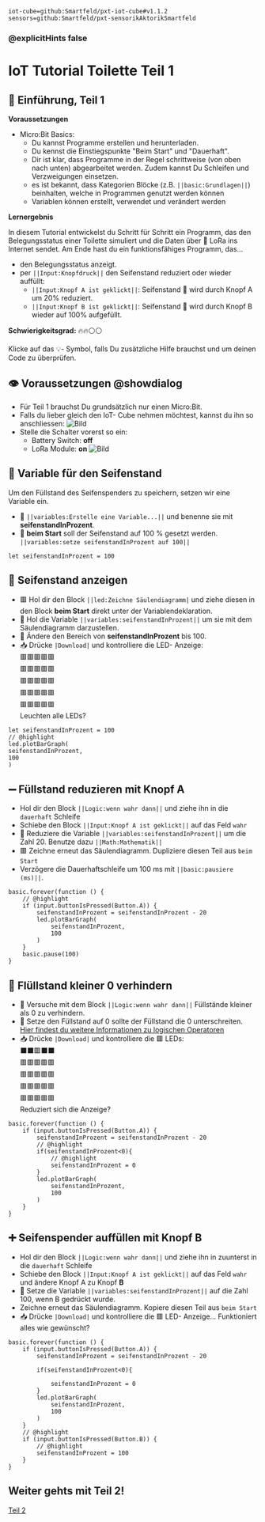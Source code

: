 ```package
iot-cube=github:Smartfeld/pxt-iot-cube#v1.1.2
sensors=github:Smartfeld/pxt-sensorikAktorikSmartfeld
```
### @explicitHints false

# IoT Tutorial Toilette Teil 1


## 📗 Einführung,  Teil 1

**Voraussetzungen**
* Micro:Bit Basics: 
    * Du kannst Programme erstellen und herunterladen.
    * Du kennst die Einstiegspunkte "Beim Start" und "Dauerhaft".
    * Dir ist klar, dass Programme in der Regel schrittweise (von oben nach unten) abgearbeitet werden.
    Zudem kannst Du Schleifen und Verzweigungen einsetzen.
    * es ist bekannt, dass Kategorien Blöcke (z.B. ``||basic:Grundlagen||``) beinhalten, welche in Programmen genutzt werden können
    * Variablen können erstellt, verwendet und verändert werden

**Lernergebnis**

In diesem Tutorial entwickelst du Schritt für Schritt ein Programm, das den Belegungsstatus einer Toilette 
simuliert und die Daten über 🛜 LoRa ins Internet sendet. Am Ende hast 
du ein funktionsfähiges Programm, das...

* den Belegungsstatus anzeigt.
* per ``||Input:Knopfdruck||`` den Seifenstand reduziert oder wieder auffüllt:
    * ``||Input:Knopf A ist geklickt||``: Seifenstand 🧼 wird durch Knopf A um 20% reduziert.
    * ``||Input:Knopf B ist geklickt||``: Seifenstand 🧼 wird durch Knopf B wieder auf 100% aufgefüllt.

**Schwierigkeitsgrad:** 🔥🔥⚪⚪

Klicke auf das 💡- Symbol, falls Du zusätzliche Hilfe brauchst und um deinen Code zu überprüfen.

## 👁️ Voraussetzungen @showdialog
* Für Teil 1 brauchst Du grundsätzlich nur einen Micro:Bit. 
* Falls du lieber gleich den IoT- Cube nehmen möchtest, kannst du ihn so anschliessen:
![Bild](https://reifab.github.io/pxt-iot-tutorial/static/tutorials/iot-cube-anschliessen-klein.png)
* Stelle die Schalter vorerst so ein:
    * Battery Switch: **off**
    * LoRa Module: **on**
![Bild](https://reifab.github.io/pxt-iot-tutorial/static/tutorials/iot-cube-power-switches-klein.png)

## 🧼 Variable für den Seifenstand
Um den Füllstand des Seifenspenders zu speichern, setzen wir eine Variable ein.
* 🧼 ``||variables:Erstelle eine Variable...||`` und benenne sie mit **seifenstandInProzent**.
* 🧼 **beim Start** soll der Seifenstand auf 100 % gesetzt werden. ``||variables:setze seifenstandInProzent auf 100||``

```blocks
let seifenstandInProzent = 100
```

## 🧼 Seifenstand anzeigen
* 🟥 Hol dir den Block ``||led:Zeichne Säulendiagramm|`` und ziehe diesen in den Block **beim Start** direkt unter der Variablendeklaration.
* 🧼 Hol die Variable ``||variables:seifenstandInProzent||`` um sie mit dem Säulendiagramm darzustellen. 
* 🧼 Ändere den Bereich von **seifenstandInProzent** bis 100. 
* 📥 Drücke `|Download|` und kontrolliere die LED- Anzeige:  
🟥🟥🟥🟥🟥  
🟥🟥🟥🟥🟥  
🟥🟥🟥🟥🟥  
🟥🟥🟥🟥🟥  
🟥🟥🟥🟥🟥  
Leuchten alle LEDs?

```blocks
let seifenstandInProzent = 100
// @highlight
led.plotBarGraph(
seifenstandInProzent,
100
)
```

## ➖ Füllstand reduzieren mit  Knopf A 
* Hol dir den Block ``||Logic:wenn wahr dann||`` und ziehe ihn in die ``dauerhaft`` Schleife
* Schiebe den Block ``||Input:Knopf A ist geklickt||`` auf das Feld ``wahr``
* 🧼 Reduziere die Variable ``||variables:seifenstandInProzent||`` um die Zahl 20. Benutze dazu ``||Math:Mathematik||``
* 🟥 Zeichne erneut das Säulendiagramm. Dupliziere diesen Teil aus ``beim Start``
* Verzögere die Dauerhaftschleife um 100 ms mit ``||basic:pausiere (ms)||``.

```blocks
basic.forever(function () {
    // @highlight
    if (input.buttonIsPressed(Button.A)) {
        seifenstandInProzent = seifenstandInProzent - 20
        led.plotBarGraph(
            seifenstandInProzent,
            100
        )
    }
    basic.pause(100)
}
```

## 🧼 Flüllstand kleiner 0 verhindern
* 🧼 Versuche mit dem Block ``||Logic:wenn wahr dann||`` Füllstände kleiner als 0 zu verhindern. 
* 🧼 Setze den Füllstand auf 0 sollte der Füllstand die 0 unterschreiten.
[Hier findest du weitere Informationen zu logischen Operatoren](https://makecode.microbit.org/blocks/logic/boolean)
* 📥 Drücke `|Download|` und kontrolliere die 🟥 LEDs:  
⬛⬛🟥⬛⬛  
🟥🟥🟥🟥🟥  
🟥🟥🟥🟥🟥  
🟥🟥🟥🟥🟥  
🟥🟥🟥🟥🟥  
Reduziert sich die Anzeige?

```blocks
basic.forever(function () {
    if (input.buttonIsPressed(Button.A)) {
        seifenstandInProzent = seifenstandInProzent - 20
        // @highlight
        if(seifenstandInProzent<0){
            // @highlight
            seifenstandInProzent = 0
        }
        led.plotBarGraph(
            seifenstandInProzent,
            100
        )
    }
}
```

## ➕ Seifenspender auffüllen mit Knopf B
* Hol dir den Block ``||Logic:wenn wahr dann||`` und ziehe ihn in zuunterst in
die ``dauerhaft`` Schleife
* Schiebe den Block ``||Input:Knopf A ist geklickt||`` auf das Feld ``wahr``
und ändere Knopf A zu Knopf **B**
* 🧼 Setze die Variable ``||variables:seifenstandInProzent||`` auf die Zahl 100, wenn B gedrückt wurde.
* Zeichne erneut das Säulendiagramm. Kopiere diesen Teil aus ``beim Start``
* 📥 Drücke `|Download|` und kontrolliere die 🟥 LED-  Anzeige... 
Funktioniert alles wie gewünscht?

```blocks
basic.forever(function () {
    if (input.buttonIsPressed(Button.A)) {
        seifenstandInProzent = seifenstandInProzent - 20
        
        if(seifenstandInProzent<0){
           
            seifenstandInProzent = 0
        }
        led.plotBarGraph(
            seifenstandInProzent,
            100
        )
    }
    // @highlight
    if (input.buttonIsPressed(Button.B)) {
        // @highlight
        seifenstandInProzent = 100
    }
}
```

## Weiter gehts mit Teil 2!

[Teil 2](https://makecode.microbit.org/#tutorial:github:reifab/pxt-iot-tutorial/docs/tutorials/seifenspender-part-2-de)
